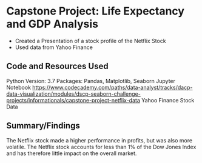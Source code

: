 # Capstone Project: Life Expectancy and GDP Analysis

- Created a Presentation of a stock profile of the Netflix Stock
- Used data from Yahoo Finance

## Code and Resources Used
Python Version: 3.7
  Packages: Pandas, Matplotlib, Seaborn
Jupyter Notebook
https://www.codecademy.com/paths/data-analyst/tracks/dacp-data-visualization/modules/dscp-seaborn-challenge-projects/informationals/capstone-project-netflix-data
Yahoo Finance Stock Data

## Summary/Findings
The Netflix stock made a higher performance in profits, but was also more volatile. The Netflix stock accounts for less than 1% of the Dow Jones Index and has therefore little impact on the overall market.
